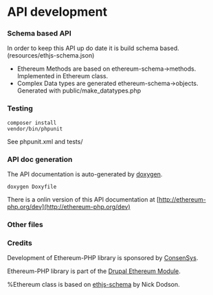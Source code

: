 # API development

### Schema based API

In order to keep this API up do date it is build schema based.
(resources/ethjs-schema.json)

* Ethereum Methods are based on ethereum-schema->methods. Implemented in Ethereum class.
* Complex Data types are generated  ethereum-schema->objects. Generated with public/make_datatypes.php

### Testing

```
composer install
vendor/bin/phpunit
```

See phpunit.xml and tests/

### API doc generation

The API documentation is auto-generated by [doxygen](http://www.stack.nl/~dimitri/doxygen/).

```
doxygen Doxyfile
```

There is a onlin version of this API documentation at [http://ethereum-php.org/dev](http://ethereum-php.org/dev)

### Other files

### Credits

Development of Ethereum-PHP library is sponsored by [ConsenSys](https://consensys.net).

Ethereum-PHP library is part of the [Drupal Ethereum Module](https://groups.drupal.org/ethereum).

%Ethereum class is based on [ethjs-schema](https://github.com/digitaldonkey/ethjs-schema) by Nick Dodson.

